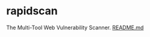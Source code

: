 # rapidscan
 The Multi-Tool Web Vulnerability Scanner.
[README.md](https://github.com/manib123karki/rapidscan/files/9108443/README.md)
